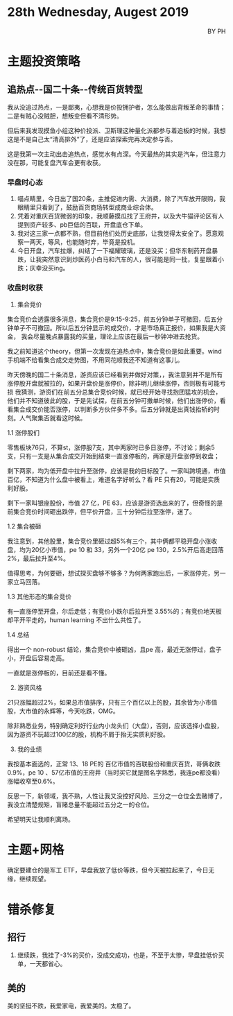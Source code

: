 # 28th Wednesday, Augest 2019 
<p align = 'right'>BY PH </p>

# 主题投资策略
## 追热点--国二十条--传统百货转型
我从没追过热点，一是鄙夷，心想我是价投拥护者，怎么能做出背叛革命的事情；二是有贼心没贼胆，想叛变但看不清形势。

但后来我发现摸鱼小组这种价投派、卫斯理这种量化派都参与着追板的时候，我想这是不是自己太“清高排外”了，还是应该探索完再决定参与否。

这是我第一次主动出击追热点，感觉水有点深。今天最热的其实是汽车，但注意力没在那，可能复盘汽车会更有收获。

### 早盘时心态
1. 喵点睛里，今日出了国20条，主推促进内需、大消费，除了汽车放开限购，我眼睛里只看到了，鼓励百货商场转型成商业综合体。
2. 凭着对重庆百货微弱的印象，我顺藤摸瓜找了王府井，以及大牛猫评论区有人提到资产较多、pb巨低的百联，开盘底仓下单。
3. 我对这三家一点都不熟，但目前他们处历史底部，让我觉得太安全了。愿意观察一两天，等风，也能随时弃，毕竟是投机。
4. 今日开盘，汽车拉爆，纠结了一下福耀玻璃，还是没买；但华东制药开盘暴跌，让我突然意识到炒医药小白马和汽车的人，很可能是同一批，复星跟着小跌；庆幸没买ing。

### 收盘时收获
1. 集合竞价

集合竞价会透露很多消息，集合竞价是9:15-9:25，前五分钟单子可撤回，后五分钟单子不可撤回。所以后五分钟显示的成交价，才是市场真正报价，如果我是大资金，
我会尽量晚点暴露我的买量，理论上应该在最后一秒钟冲进去抢货。

我之前知道这个theory，但第一次发现在追热点中，集合竞价是如此重要。wind 手机端不给看集合成交走势图，不用同花顺我还不知道有这事儿。

昨天傍晚的国二十条消息，游资应该已经看到并做好对策，，我注意到并不是所有涨停股开盘就被拉的，如果开盘价是涨停价，除非明儿继续涨停，否则极有可能亏损
我猜测，游资们在前五分总集合竞价时候，就已经开始寻找抱团猛攻的机会，他们并不知道彼此的股，于是先试探，在前五分钟可撤单时候，他们出涨停价，看看集合成交价能否涨停，以判断多方伙伴多不多。后五分钟就是出真钱抬轿的时刻。人气聚集否就看这时候。

1.1 涨停股们

零售板块76只，不算st，涨停股7支，其中两家时已多日涨停，不讨论；剩余5支，只有一支是从集合成交开始到结束一直涨停板的，两家是开盘涨停到收盘；

剩下两家，均为低开盘中拉升至涨停，应该是我的目标股了。一家叫跨境通，市值百亿，不知道为什么盘中被看上，难道名字好听么？看 PE 只有20，可能是实质利好股。

剩下一家叫银座股份，市值 27 亿，PE 63，应该是游资选出来的了，但奇怪的是前集合竞价时间砸出跌停，但平价开盘，三十分钟后拉至涨停，迷了。

1.2 集合被砸

我注意到，其他股里，集合竞价里砸过超5%有三个，其中俩都平稳开盘小涨收盘，均为20亿小市值，pe 10 和 33，另外一个20亿 pe 130，2.5%开后高走回落2%，最后拉升至4%。

值得思考，为何要砸，想试探买盘够不够多？为何两家跑出后，一家涨停完，另一家立马回落。

1.3 其他形态的集合竞价

有一直涨停至开盘，尔后走低；有竞价小跌尔后拉升至 3.55%的；有竞价地天板却平开平走的，human learning 不出什么共性了。

1.4 总结

得出一个 non-robust 结论，集合竞价中被砸凶，且pe 高，最近无涨停过，盘子小，开盘后容易走高。

一直就是涨停板的，目前还是看不懂。

2. 游资风格

21只涨幅超过2%，如果总市值排序，只有三个百亿以上的股，其余皆为小市值股，大市值的永辉等，今天吃跌，OMG。

除非熟悉业务，特别确定利好行业内小龙头们（大盘），否则，应该选择小盘股，因为游资不玩超过100亿的股，机构不屑于抬无实质利好股。

3. 我的业绩

我按基本面选的，正常 13、18 PE的 百亿市值的百联股份和重庆百货，哥俩收跌0.9%，pe 10 、57亿市值的王府井（当时买它就是图名字熟悉，我连pe都没看）涨幅收窄至0.6%。

反思一下，新领域，我不熟，人性让我又没控好风险、三分之一仓位全去赌博了，我没立清楚规矩，盲赌总量不能超过五分之一的仓位。

希望明天让我顺利离场。


# 主题+网格
确定要建仓的是军工 ETF，早盘我放了低价等跌，但今天被拉起来了，今日无缘，继续观望。

# 错杀修复
## 招行
1. 继续跌，我挂了-3%的买价，没成交成功，也是，不至于太惨，早盘挂低价买单，一天都省心。
## 美的
美的坚挺不跌，我爱家电，我爱美的。太稳了。

